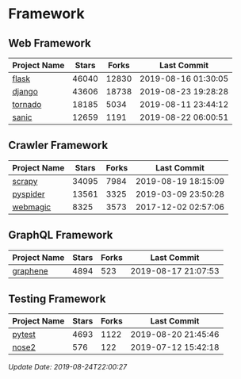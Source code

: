 # Framework

## Web Framework

| Project Name | Stars | Forks | Last Commit |
| ------------ | ----- | ----- | ----------- |
| [flask](https://github.com/pallets/flask) | 46040 | 12830 | 2019-08-16 01:30:05 |
| [django](https://github.com/django/django) | 43606 | 18738 | 2019-08-23 19:28:28 |
| [tornado](https://github.com/tornadoweb/tornado) | 18185 | 5034 | 2019-08-11 23:44:12 |
| [sanic](https://github.com/huge-success/sanic) | 12659 | 1191 | 2019-08-22 06:00:51 |

## Crawler Framework

| Project Name | Stars | Forks | Last Commit |
| ------------ | ----- | ----- | ----------- |
| [scrapy](https://github.com/scrapy/scrapy) | 34095 | 7984 | 2019-08-19 18:15:09 |
| [pyspider](https://github.com/binux/pyspider) | 13561 | 3325 | 2019-03-09 23:50:28 |
| [webmagic](https://github.com/code4craft/webmagic) | 8325 | 3573 | 2017-12-02 02:57:06 |

## GraphQL Framework

| Project Name | Stars | Forks | Last Commit |
| ------------ | ----- | ----- | ----------- |
| [graphene](https://github.com/graphql-python/graphene) | 4894 | 523 | 2019-08-17 21:07:53 |

## Testing Framework

| Project Name | Stars | Forks | Last Commit |
| ------------ | ----- | ----- | ----------- |
| [pytest](https://github.com/pytest-dev/pytest) | 4693 | 1122 | 2019-08-20 21:45:46 |
| [nose2](https://github.com/nose-devs/nose2) | 576 | 122 | 2019-07-12 15:42:18 |

*Update Date: 2019-08-24T22:00:27*